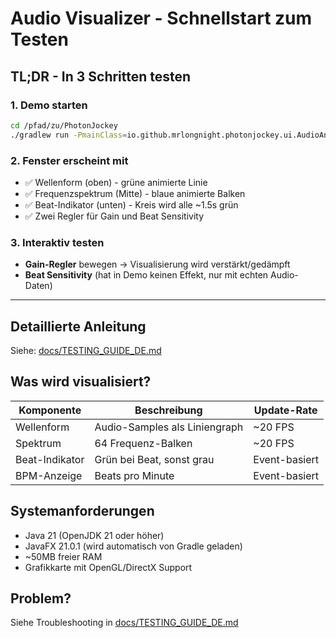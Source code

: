 # Audio Visualizer - Schnellstart zum Testen

## TL;DR - In 3 Schritten testen

### 1. Demo starten
```bash
cd /pfad/zu/PhotonJockey
./gradlew run -PmainClass=io.github.mrlongnight.photonjockey.ui.AudioAnalyzerDashboardDemo
```

### 2. Fenster erscheint mit
- ✅ Wellenform (oben) - grüne animierte Linie
- ✅ Frequenzspektrum (Mitte) - blaue animierte Balken
- ✅ Beat-Indikator (unten) - Kreis wird alle ~1.5s grün
- ✅ Zwei Regler für Gain und Beat Sensitivity

### 3. Interaktiv testen
- **Gain-Regler** bewegen → Visualisierung wird verstärkt/gedämpft
- **Beat Sensitivity** (hat in Demo keinen Effekt, nur mit echten Audio-Daten)

---

## Detaillierte Anleitung
Siehe: [docs/TESTING_GUIDE_DE.md](docs/TESTING_GUIDE_DE.md)

## Was wird visualisiert?

| Komponente | Beschreibung | Update-Rate |
|------------|--------------|-------------|
| Wellenform | Audio-Samples als Liniengraph | ~20 FPS |
| Spektrum | 64 Frequenz-Balken | ~20 FPS |
| Beat-Indikator | Grün bei Beat, sonst grau | Event-basiert |
| BPM-Anzeige | Beats pro Minute | Event-basiert |

## Systemanforderungen
- Java 21 (OpenJDK 21 oder höher)
- JavaFX 21.0.1 (wird automatisch von Gradle geladen)
- ~50MB freier RAM
- Grafikkarte mit OpenGL/DirectX Support

## Problem? 
Siehe Troubleshooting in [docs/TESTING_GUIDE_DE.md](docs/TESTING_GUIDE_DE.md)
